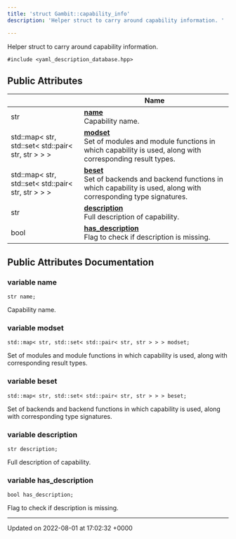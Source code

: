 ```yaml
---
title: 'struct Gambit::capability_info'
description: 'Helper struct to carry around capability information. '

---
```









Helper struct to carry around capability information. 


`#include <yaml_description_database.hpp>`

## Public Attributes

|                | Name           |
| -------------- | -------------- |
| str | **[name](/documentation/code/classes/structgambit_1_1capability__info/#variable-name)** <br>Capability name.  |
| std::map< str, std::set< std::pair< str, str > > > | **[modset](/documentation/code/classes/structgambit_1_1capability__info/#variable-modset)** <br>Set of modules and module functions in which capability is used, along with corresponding result types.  |
| std::map< str, std::set< std::pair< str, str > > > | **[beset](/documentation/code/classes/structgambit_1_1capability__info/#variable-beset)** <br>Set of backends and backend functions in which capability is used, along with corresponding type signatures.  |
| str | **[description](/documentation/code/classes/structgambit_1_1capability__info/#variable-description)** <br>Full description of capability.  |
| bool | **[has_description](/documentation/code/classes/structgambit_1_1capability__info/#variable-has-description)** <br>Flag to check if description is missing.  |

## Public Attributes Documentation

### variable name

```
str name;
```

Capability name. 

### variable modset

```
std::map< str, std::set< std::pair< str, str > > > modset;
```

Set of modules and module functions in which capability is used, along with corresponding result types. 

### variable beset

```
std::map< str, std::set< std::pair< str, str > > > beset;
```

Set of backends and backend functions in which capability is used, along with corresponding type signatures. 

### variable description

```
str description;
```

Full description of capability. 

### variable has_description

```
bool has_description;
```

Flag to check if description is missing. 

-------------------------------

Updated on 2022-08-01 at 17:02:32 +0000